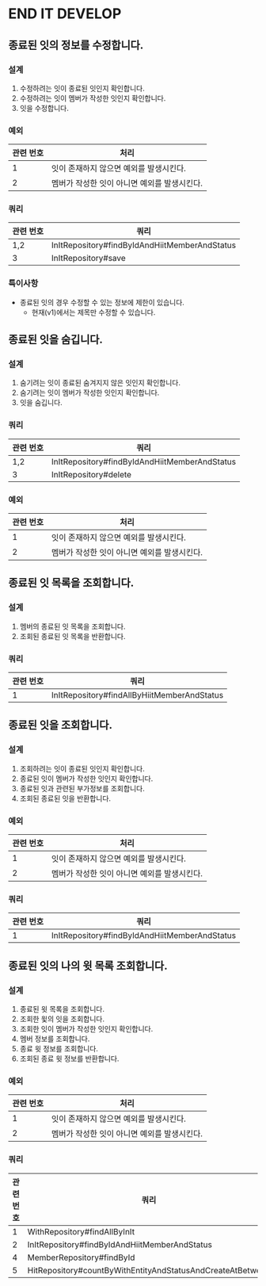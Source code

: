 # END IT DEVELOP

## 종료된 잇의 정보를 수정합니다.

### 설계

1. 수정하려는 잇이 종료된 잇인지 확인합니다.
2. 수정하려는 잇이 멤버가 작성한 잇인지 확인합니다.
3. 잇을 수정합니다.

### 예외

| 관련 번호 | 처리                        |
|-------|---------------------------|
| 1     | 잇이 존재하지 않으면 예외를 발생시킨다.    |
| 2     | 멤버가 작성한 잇이 아니면 예외를 발생시킨다. |

### 쿼리

| 관련 번호 | 쿼리                                            |
|-------|-----------------------------------------------|
| 1,2   | InItRepository#findByIdAndHiitMemberAndStatus |
| 3     | InItRepository#save                           |

### 특이사항

- 종료된 잇의 경우 수정할 수 있는 정보에 제한이 있습니다.
    - 현재(v1)에서는 제목만 수정할 수 있습니다.

## 종료된 잇을 숨깁니다.

### 설계

1. 숨기려는 잇이 종료된 숨겨지지 않은 잇인지 확인합니다.
2. 숨기려는 잇이 멤버가 작성한 잇인지 확인합니다.
3. 잇을 숨깁니다.

### 쿼리

| 관련 번호 | 쿼리                                            |
|-------|-----------------------------------------------|
| 1,2   | InItRepository#findByIdAndHiitMemberAndStatus |
| 3     | InItRepository#delete                         |

### 예외

| 관련 번호 | 처리                        |
|-------|---------------------------|
| 1     | 잇이 존재하지 않으면 예외를 발생시킨다.    |
| 2     | 멤버가 작성한 잇이 아니면 예외를 발생시킨다. |

## 종료된 잇 목록을 조회합니다.

### 설계

1. 멤버의 종료된 잇 목록을 조회합니다.
2. 조회된 종료된 잇 목록을 반환합니다.

### 쿼리

| 관련 번호 | 쿼리                                          |
|-------|---------------------------------------------|
| 1     | InItRepository#findAllByHiitMemberAndStatus |

## 종료된 잇을 조회합니다.

### 설계

1. 조회하려는 잇이 종료된 잇인지 확인합니다.
2. 종료된 잇이 멤버가 작성한 잇인지 확인합니다.
3. 종료된 잇과 관련된 부가정보를 조회합니다.
4. 조회된 종료된 잇을 반환합니다.

### 예외

| 관련 번호 | 처리                        |
|-------|---------------------------|
| 1     | 잇이 존재하지 않으면 예외를 발생시킨다.    |
| 2     | 멤버가 작성한 잇이 아니면 예외를 발생시킨다. |

### 쿼리

| 관련 번호 | 쿼리                                            |
|-------|-----------------------------------------------|
| 1     | InItRepository#findByIdAndHiitMemberAndStatus |

## 종료된 잇의 나의 윗 목록 조회합니다.

### 설계

1. 종료된 윗 목록을 조회합니다.
2. 조회한 윛의 잇을 조회합니다.
3. 조회한 잇이 멤버가 작성한 잇인지 확인합니다.
4. 멤버 정보를 조회합니다.
5. 종료 윗 정보를 조회합니다.
6. 조회된 종료 윗 정보를 반환합니다.

### 예외

| 관련 번호 | 처리                        |
|-------|---------------------------|
| 1     | 잇이 존재하지 않으면 예외를 발생시킨다.    |
| 2     | 멤버가 작성한 잇이 아니면 예외를 발생시킨다. |

### 쿼리

| 관련 번호 | 쿼리                                                         |
|-------|------------------------------------------------------------|
| 1     | WithRepository#findAllByInIt                               |
| 2     | InItRepository#findByIdAndHiitMemberAndStatus              |
| 4     | MemberRepository#findById                                  |
| 5     | HitRepository#countByWithEntityAndStatusAndCreateAtBetween |
